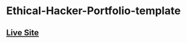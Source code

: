 # Ethical-Hacker-Portfolio-template

## [Live Site](https://ethical-hacker-template-sai.netlify.app/)





